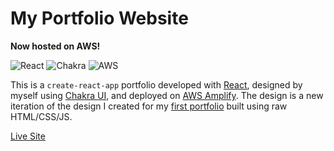 # My Portfolio Website
**Now hosted on AWS!**

![React](https://img.shields.io/badge/react-%2320232a.svg?style=for-the-badge&logo=react&logoColor=%2361DAFB)
![Chakra](https://img.shields.io/badge/chakra-%234ED1C5.svg?style=for-the-badge&logo=chakraui&logoColor=white)
![AWS](https://img.shields.io/badge/AWS-%23FF9900.svg?style=for-the-badge&logo=amazon-aws&logoColor=white)

This is a `create-react-app` portfolio developed with [React](https://reactjs.org/), designed by myself using [Chakra UI](https://chakra-ui.com/), and deployed on [AWS Amplify](https://aws.amazon.com/amplify/). The design is a new iteration of the design I created for my [first portfolio](https://github.com/JtheFox/portfolio) built using raw HTML/CSS/JS.

[Live Site](https://jthefox.herokuapp.com/portfolio)
